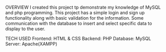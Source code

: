 OVERVIEW
I created this project tp demonstrate my knowledge of MySQL and php programming.
This project has a simple login and sign up functionality along with basic validation
for the information. Some communication with the database to insert and select specific data
to display to the user.

TECH USED
Frontend: HTML & CSS
Backend: PHP
Database: MySQL
Server: Apache(XAMPP)
